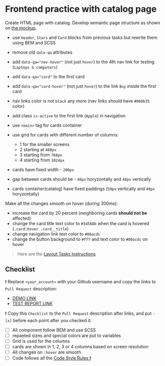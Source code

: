 # Frontend practice with catalog page

Create HTML page with catalog. Develop semantic page structure as shown on [the mockup](https://www.figma.com/file/ojkArVazq7vsX0nbpn9CxZ/Moyo-%2F-Catalog-(ENG)?node-id=32249%3A354).

- use `Header`, `Stars` and `Card` blocks from previous tasks but rewrite them using BEM and SCSS
- remove old `data-qa` attributes
- add `data-qa="nav-hover"` (not just `hover`) to the 4th nav link for testing (`Laptops & computers`)
- add `data-qa="card"` to the first card
- add `data-qa="card-hover"` (not just `hover`) to the link `Buy` inside the first card

- nav links color is not `black` any more (nav links should have `#060b35` color)
- add class `is-active` to the first link (`Apple`) in navigation
- use `<main>` tag for cards container
- use grid for cards with different number of columns:
  - 1 for the smaller screens
  - 2 starting at `488px`
  - 3 starting from `768px`
  - 4 starting from `1024px`
- cards have fixed width - `200px`
- gap between cards should be - `46px` horyzontally and `48px` vertically
- cards container(catalog) have fixed paddings (`50px` vertically and `40px` horyzontally)

Make all the changes smooth on hover (during 300ms):
- increase the card by 20 percent (neighboring cards **should not be** affected)
- change the card title text color to `#34568b` when the card is hovered (`.card:hover .card__title`)
- change navigation link text color to `#00acdc`
- change the button background to `#fff` and text color to `#00acdc` on hover

> Here are the [Layout Tasks Instructions](https://mate-academy.github.io/layout_task-guideline)

## Checklist

❗️ Replace `<your_account>` with your Github username and copy the links to `Pull Request` description:
- [DEMO LINK](https://hannasavka.github.io/layout_catalog/)
- [TEST REPORT LINK](https://hannasavka.github.io/layout_catalog/report/html_report/)

❗️ Copy this `Checklist` to the `Pull Request` description after links, and put `- [x]` before each point after you checked it.

- [ ] All component follow BEM and use SCSS
- [ ] repaeted sizes and special colors are put to variables
- [ ] Grid is used for the columns
- [ ] cards are shown in 1, 2, 3 or 4 columns based on screen resolution
- [ ] All changes on `:hover` are smooth
- [ ] Code follows all the [Code Style Rules ❗️](https://mate-academy.github.io/layout_task-guideline/html-css-code-style-rules)
